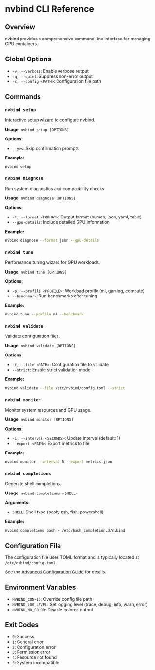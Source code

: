 # nvbind CLI Reference

## Overview

nvbind provides a comprehensive command-line interface for managing GPU containers.

## Global Options

- `-v, --verbose`: Enable verbose output
- `-q, --quiet`: Suppress non-error output
- `-c, --config <PATH>`: Configuration file path

## Commands

### `nvbind setup`

Interactive setup wizard to configure nvbind.

**Usage:** `nvbind setup [OPTIONS]`

**Options:**
- `--yes`: Skip confirmation prompts

**Example:**
```bash
nvbind setup
```

### `nvbind diagnose`

Run system diagnostics and compatibility checks.

**Usage:** `nvbind diagnose [OPTIONS]`

**Options:**
- `-f, --format <FORMAT>`: Output format (human, json, yaml, table)
- `--gpu-details`: Include detailed GPU information

**Example:**
```bash
nvbind diagnose --format json --gpu-details
```

### `nvbind tune`

Performance tuning wizard for GPU workloads.

**Usage:** `nvbind tune [OPTIONS]`

**Options:**
- `-p, --profile <PROFILE>`: Workload profile (ml, gaming, compute)
- `--benchmark`: Run benchmarks after tuning

**Example:**
```bash
nvbind tune --profile ml --benchmark
```

### `nvbind validate`

Validate configuration files.

**Usage:** `nvbind validate [OPTIONS]`

**Options:**
- `-f, --file <PATH>`: Configuration file to validate
- `--strict`: Enable strict validation mode

**Example:**
```bash
nvbind validate --file /etc/nvbind/config.toml --strict
```

### `nvbind monitor`

Monitor system resources and GPU usage.

**Usage:** `nvbind monitor [OPTIONS]`

**Options:**
- `-i, --interval <SECONDS>`: Update interval (default: 1)
- `--export <PATH>`: Export metrics to file

**Example:**
```bash
nvbind monitor --interval 5 --export metrics.json
```

### `nvbind completions`

Generate shell completions.

**Usage:** `nvbind completions <SHELL>`

**Arguments:**
- `SHELL`: Shell type (bash, zsh, fish, powershell)

**Example:**
```bash
nvbind completions bash > /etc/bash_completion.d/nvbind
```

## Configuration File

The configuration file uses TOML format and is typically located at `/etc/nvbind/config.toml`.

See the [Advanced Configuration Guide](../guides/advanced_configuration.md) for details.

## Environment Variables

- `NVBIND_CONFIG`: Override config file path
- `NVBIND_LOG_LEVEL`: Set logging level (trace, debug, info, warn, error)
- `NVBIND_NO_COLOR`: Disable colored output

## Exit Codes

- `0`: Success
- `1`: General error
- `2`: Configuration error
- `3`: Permission error
- `4`: Resource not found
- `5`: System incompatible

